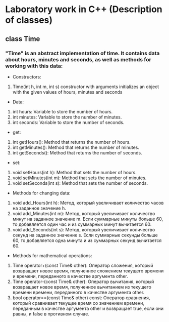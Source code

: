 # Laboratory work in C++ (Description of classes)
## class Time
### "Time" is an abstract implementation of time. It contains data about hours, minutes and seconds, as well as methods for working with this data:
- Constructors:
1. Time(int h, int m, int s) constructor with arguments initializes an object with the given values of hours, minutes and seconds
- Data:
1. int hours: Variable to store the number of hours.
2. int minutes: Variable to store the number of minutes.
3. int seconds: Variable to store the number of seconds.
- get:
1. int getHours(): Method that returns the number of hours.
2. int getMinutes(): Method that returns the number of minutes.
3. int getSeconds(): Method that returns the number of seconds.
- set:
1. void setHours(int h): Method that sets the number of hours.
2. void setMinutes(int m): Method that sets the number of minutes.
3. void setSeconds(int s): Method that sets the number of seconds.
- Methods for changing data:
1. void add_Hours(int h): Метод, который увеличивает количество часов на заданное значение h.
2. void add_Minutes(int m): Метод, который увеличивает количество минут на заданное значение m. Если суммарные минуты больше 60, то добавляется один час и из суммарных минут вычитается 60.
3. void add_Seconds(int s): Метод, который увеличивает количество секунд на заданное значение s. Если суммарные секунды больше 60, то добавляется одна минута и из суммарных секунд вычитается 60.
- Methods for mathematical operations:
1. Time operator+(const Time& other): Оператор сложения, который возвращает новое время, полученное сложением текущего времени и времени, переданного в качестве аргумента other.
2. Time operator-(const Time& other): Оператор вычитания, который возвращает новое время, полученное вычитанием из текущего времени времени, переданного в качестве аргумента other.
3. bool operator==(const Time& other) const: Оператор сравнения, который сравнивает текущее время со значением времени, переданным в качестве аргумента other и возвращает true, если они равны, и false в противном случае. 
